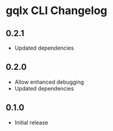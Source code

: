 # gqlx CLI Changelog

## 0.2.1

- Updated dependencies

## 0.2.0

- Allow enhanced debugging
- Updated dependencies

## 0.1.0

- Initial release
